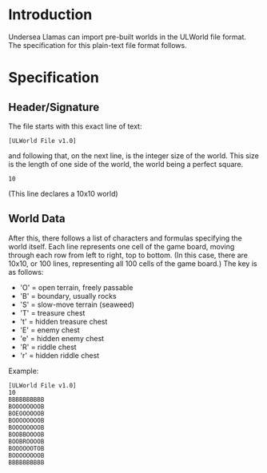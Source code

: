 # Introduction #

Undersea Llamas can import pre-built worlds in the ULWorld file format. The specification for this plain-text file format follows.


# Specification #

## Header/Signature ##

The file starts with this exact line of text:

`[ULWorld File v1.0]`

and following that, on the next line, is the integer size of the world.
This size is the length of one side of the world, the world being a perfect square.

`10`

(This line declares a 10x10 world)

## World Data ##

After this, there follows a list of characters and formulas specifying the world itself. Each line represents one cell of the game board, moving through each row from left to right, top to bottom. (In this case, there are 10x10, or 100 lines, representing all 100 cells of the game board.) The key is as follows:

  * 'O' = open terrain, freely passable
  * 'B' = boundary, usually rocks
  * 'S' = slow-move terrain (seaweed)
  * 'T' = treasure chest
  * 't' = hidden treasure chest
  * 'E' = enemy chest
  * 'e' = hidden enemy chest
  * 'R' = riddle chest
  * 'r' = hidden riddle chest

Example:

```
[ULWorld File v1.0]
10
BBBBBBBBBB
BOOOOOOOOB
BOEOOOOOOB
BOOOOOOOOB
BOOOOOOOOB
BOOBBOOOOB
BOOBROOOOB
BOOOOOOTOB
BOOOOOOOOB
BBBBBBBBBB
```